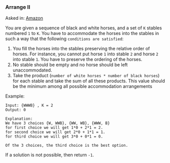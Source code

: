 ### Arrange II

Asked in: [Amazon](#)

You are given a sequence of black and white horses, and a set of `K` stables numbered `1` to `K`. You have to accommodate the horses into the stables in such a way that the following `conditions are satisfied`:

1. You fill the horses into the stables preserving the relative order of horses. For instance, you cannot put horse `1` into stable `2` and horse `2` into stable `1`. You have to preserve the ordering of the horses.
2. No stable should be empty and no horse should be left unaccommodated.
3. Take the product (`number of white horses * number of black horses`) for each stable and take the sum of all these products. This value should be the minimum among all possible accommodation arrangements

Example:
```
Input: {WWWB} , K = 2
Output: 0

Explanation:
We have 3 choices {W, WWB}, {WW, WB}, {WWW, B}
for first choice we will get 1*0 + 2*1 = 2.
for second choice we will get 2*0 + 1*1 = 1.
for third choice we will get 3*0 + 0*1 = 0.

Of the 3 choices, the third choice is the best option. 
```

If a solution is not possible, then return `-1`.

